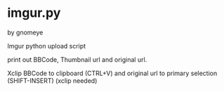 imgur.py
========
by gnomeye

Imgur python upload script

print out BBCode, Thumbnail url and original url.

Xclip BBCode to clipboard (CTRL+V) and original url to primary selection (SHIFT-INSERT) (xclip needed)
